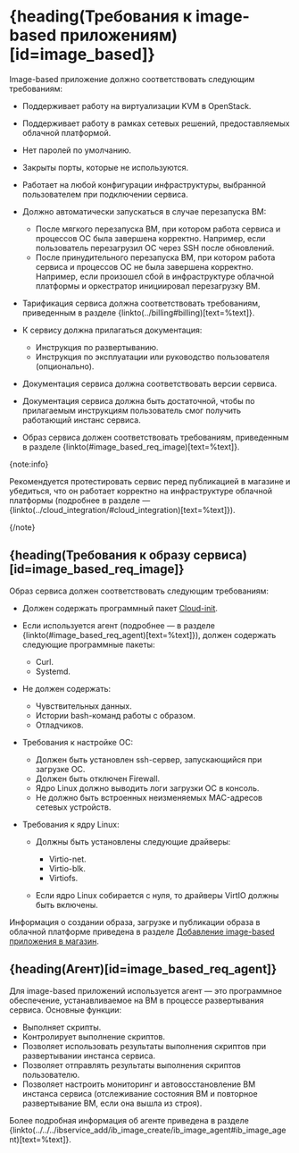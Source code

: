 # {heading(Требования к image-based приложениям)[id=image_based]}

Image-based приложение должно соответствовать следующим требованиям:

* Поддерживает работу на виртуализации KVM в OpenStack.
* Поддерживает работу в рамках сетевых решений, предоставляемых облачной платформой.
* Нет паролей по умолчанию.
* Закрыты порты, которые не используются.
* Работает на любой конфигурации инфраструктуры, выбранной пользователем при подключении сервиса.
* Должно автоматически запускаться в случае перезапуска ВМ:

   * После мягкого перезапуска ВМ, при котором работа сервиса и процессов ОС была завершена корректно. Например, если пользователь перезагрузил ОС через SSH после обновлений.
   * После принудительного перезапуска ВМ, при котором работа сервиса и процессов ОС не была завершена корректно. Например, если произошел сбой в инфраструктуре облачной платформы и оркестратор инициировал перезагрузку ВМ.

* Тарификация сервиса должна соответствовать требованиям, приведенным в разделе {linkto(../billing#billing)[text=%text]}.
* К сервису должна прилагаться документация:

   * Инструкция по развертыванию.
   * Инструкция по эксплуатации или руководство пользователя (опционально).

* Документация сервиса должна соответствовать версии сервиса.
* Документация сервиса должна быть достаточной, чтобы по прилагаемым инструкциям пользователь смог получить работающий инстанс сервиса.
* Образ сервиса должен соответствовать требованиям, приведенным в разделе {linkto(#image_based_req_image)[text=%text]}.

{note:info}

Рекомендуется протестировать сервис перед публикацией в магазине и убедиться, что он работает корректно на инфраструктуре облачной платформы (подробнее в разделе — {linkto(../cloud_integration/#cloud_integration)[text=%text]}).

{/note}

## {heading(Требования к образу сервиса)[id=image_based_req_image]}

Образ сервиса должен соответствовать следующим требованиям:

* Должен содержать программный пакет [Cloud-init](https://cloudinit.readthedocs.io/en/latest/).
* Если используется агент (подробнее — в разделе {linkto(#image_based_req_agent)[text=%text]}), должен содержать следующие программные пакеты:

   * Curl.
   * Systemd.

* Не должен содержать:

   * Чувствительных данных.
   * Истории bash-команд работы с образом.
   * Отладчиков.

* Требования к настройке ОС:

   * Должен быть установлен ssh-сервер, запускающийся при загрузке ОС.
   * Должен быть отключен Firewall.
   * Ядро Linux должно выводить логи загрузки ОС в консоль.
   * Не должно быть встроенных неизменяемых MAC-адресов сетевых устройств.

* Требования к ядру Linux:

   * Должны быть установлены следующие драйверы:

      * Virtio-net.
      * Virtio-blk.
      * Virtiofs.

   * Если ядро Linux собирается с нуля, то драйверы VirtIO должны быть включены.

Информация о создании образа, загрузке и публикации образа в облачной платформе приведена в разделе [Добавление image-based приложения в магазин](../../../ibservice_add).

## {heading(Агент)[id=image_based_req_agent]}

Для image-based приложений используется агент — это программное обеспечение, устанавливаемое на ВМ в процессе развертывания сервиса. Основные функции:

* Выполняет скрипты.
* Контролирует выполнение скриптов.
* Позволяет использовать результаты выполнения скриптов при развертывании инстанса сервиса.
* Позволяет отправлять результаты выполнения скриптов пользователю.
* Позволяет настроить мониторинг и автовосстановление ВМ инстанса сервиса (отслеживание состояния ВМ и повторное развертывание ВМ, если она вышла из строя).

Более подробная информация об агенте приведена в разделе {linkto(../../../ibservice_add/ib_image_create/ib_image_agent#ib_image_agent)[text=%text]}.
